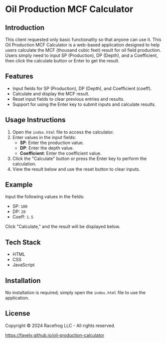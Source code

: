 # Oil Production MCF Calculator

## Introduction

This client requested only basic functionality so that anyone can use it. This Oil Production MCF Calculator is a web-based application designed to help users calculate the MCF (thousand cubic feet) result for oil field production. Users simply need to input SP (Production), DP (Depth), and a Coefficient, then click the calculate button or Enter to get the result.

## Features

- Input fields for SP (Production), DP (Depth), and Coefficient (coeff).
- Calculate and display the MCF result.
- Reset input fields to clear previous entries and results.
- Support for using the Enter key to submit inputs and calculate results.

## Usage Instructions

1. Open the `index.html` file to access the calculator.
2. Enter values in the input fields:
   - **SP**: Enter the production value.
   - **DP**: Enter the depth value.
   - **Coefficient**: Enter the coefficient value.
3. Click the "Calculate" button or press the Enter key to perform the calculation.
4. View the result below and use the reset button to clear inputs.

## Example

Input the following values in the fields:
- SP: `100`
- DP: `20`
- Coeff: `1.5`

Click "Calculate," and the result will be displayed below.

## Tech Stack

- HTML
- CSS
- JavaScript

## Installation

No installation is required; simply open the `index.html` file to use the application.

## License

Copyright © 2024 Racefrog LLC - All rights reserved.

https://fayelv.github.io/oil-production-calculator
